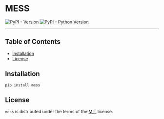 # MESS

[![PyPI - Version](https://img.shields.io/pypi/v/mess.svg)](https://pypi.org/project/mess)
[![PyPI - Python Version](https://img.shields.io/pypi/pyversions/mess.svg)](https://pypi.org/project/mess)

-----

## Table of Contents

- [Installation](#installation)
- [License](#license)

## Installation

```console
pip install mess
```

## License

`mess` is distributed under the terms of the [MIT](https://spdx.org/licenses/MIT.html) license.
